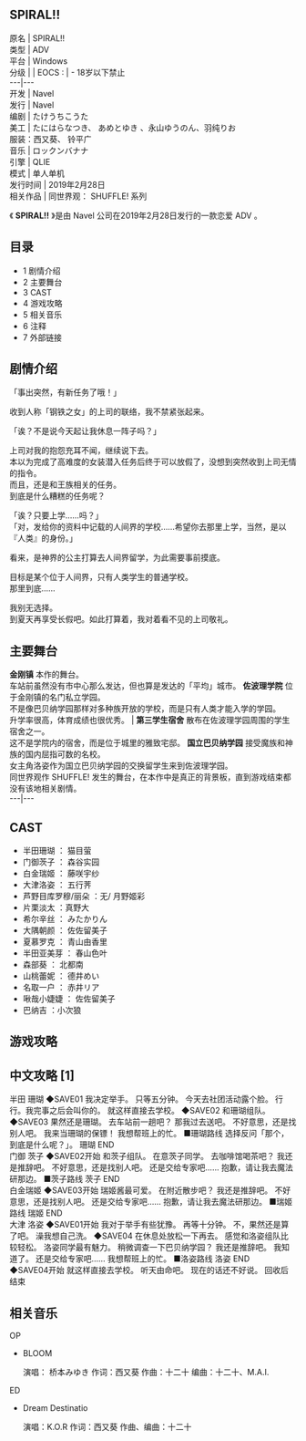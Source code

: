 SPIRAL!!  
---  
原名  |  SPIRAL!!   
类型  |  ADV   
平台  |  Windows   
分级  |  |  EOCS  :  |  \- 18岁以下禁止   
---|---  
开发  |  Navel   
发行  |  Navel   
编剧  |  たけうちこうた   
美工  |  たにはらなつき、  あめとゆき  、永山ゆうのん、羽纯りお   
服装：西又葵、  铃平广  
音乐  |  ロックンバナナ   
引擎  |  QLIE   
模式  |  单人单机   
发行时间  |  2019年2月28日   
相关作品  |  同世界观：  SHUFFLE!  系列   
  
《 **SPIRAL!!** 》是由  Navel  公司在2019年2月28日发行的一款恋爱  ADV  。

##  目录

  * 1  剧情介绍 
  * 2  主要舞台 
  * 3  CAST 
  * 4  游戏攻略 
  * 5  相关音乐 
  * 6  注释 
  * 7  外部链接 

##  剧情介绍

「事出突然，有新任务了哦！」  
  
收到人称「钢铁之女」的上司的联络，我不禁紧张起来。  
  
「诶？不是说今天起让我休息一阵子吗？」  
  
上司对我的抱怨充耳不闻，继续说下去。  
本以为完成了高难度的女装潜入任务后终于可以放假了，没想到突然收到上司无情的指令。  
而且，还是和王族相关的任务。  
到底是什么糟糕的任务呢？  
  
「诶？只要上学……吗？」  
「对，发给你的资料中记载的人间界的学校……希望你去那里上学，当然，是以『人类』的身份。」  
  
看来，是神界的公主打算去人间界留学，为此需要事前摸底。  
  
目标是某个位于人间界，只有人类学生的普通学校。  
那里到底……  
  
我别无选择。  
到夏天再享受长假吧。如此打算着，我对着看不见的上司敬礼。

##  主要舞台

**金刚镇** 本作的舞台。  
车站前虽然没有市中心那么发达，但也算是发达的「平均」城市。  **佐波理学院** 位于金刚镇的名门私立学园。  
不是像巴贝纳学园那样对多种族开放的学校，而是只有人类才能入学的学园。  
升学率很高，体育成绩也很优秀。  |  **第三学生宿舍** 散布在佐波理学园周围的学生宿舍之一。   
这不是学院内的宿舍，而是位于城里的雅致宅邸。  **国立巴贝纳学园** 接受魔族和神族的国内屈指可数的名校。  
女主角洛姿作为国立巴贝纳学园的交换留学生来到佐波理学园。  
同世界观作  SHUFFLE!  发生的舞台，在本作中是真正的背景板，直到游戏结束都没有该地相关剧情。  
---|---  
  
##  CAST

  * 半田珊瑚  ：  猫目萤 
  * 门御茨子  ：  森谷实园 
  * 白金瑞姬  ：  藤咲宇纱 
  * 大津洛姿  ：  五行荠 
  * 芦野目库罗穆/丽朵  ：无/  月野姬彩 
  * 片栗淡太  ：真野大 
  * 希尔辛丝  ：  みたかりん 
  * 大隅朝颜  ：  佐佐留美子 
  * 夏慕罗克  ：  青山由香里 
  * 半田亚美芽  ：  春山色叶 
  * 森部葵  ：  北都南 
  * 山桃蕾妮  ：  德井めい 
  * 名取一户  ：  赤井リア 
  * 啾哉小婕婕  ：  佐佐留美子 
  * 巴纳吉  ：小次狼 

##  游戏攻略

中文攻略  [1]  
---  
半田 珊瑚  ◆SAVE01  我决定举手。  只等五分钟。  今天去社团活动露个脸。  行行。我完事之后会叫你的。  就这样直接去学校。  ◆SAVE02
和珊瑚组队。  ◆SAVE03  果然还是珊瑚。  去车站前一趟吧？  那我过去送吧。  不好意思，还是找别人吧。  我来当珊瑚的保镖！  我想帮班上的忙。
■珊瑚路线  选择反问「那个，到底是什么呢？」。  珊瑚 END  
门御 茨子  ◆SAVE02开始  和茨子组队。  在意茨子同学。  去咖啡馆喝茶吧？  我还是推辞吧。  不好意思，还是找别人吧。  还是交给专家吧……
抱歉，请让我去魔法研那边。  ■茨子路线  茨子 END  
白金瑞姬  ◆SAVE03开始  瑞姬酱最可爱。  在附近散步吧？  我还是推辞吧。  不好意思，还是找别人吧。  还是交给专家吧……
抱歉，请让我去魔法研那边。  ■瑞姬路线  瑞姬 END  
大津 洛姿  ◆SAVE01开始  我对于举手有些犹豫。  再等十分钟。  不，果然还是算了吧。  澡我想自己洗。  ◆SAVE04
在休息处放松一下再去。  感觉和洛姿组队比较轻松。  洛姿同学最有魅力。  稍微调查一下巴贝纳学园？  我还是推辞吧。  我知道了。  还是交给专家吧……
我想帮班上的忙。  ■洛姿路线  洛姿 END  
◆SAVE04开始  就这样直接去学校。  听天由命吧。  现在的话还不好说。  回收后结束  
  
##  相关音乐

OP

  * BLOOM 

     演唱：  桥本みゆき 
     作词：西又葵 
     作曲：十二十 
     编曲：十二十、M.A.I. 

ED

  * Dream Destinatio 

     演唱：K.O.R 
     作词：西又葵 
     作曲、编曲：十二十 